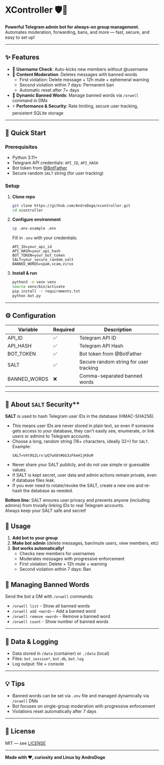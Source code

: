 # XController 🛡️🤖

**Powerful Telegram admin bot for always-on group management.**  
Automates moderation, forwarding, bans, and more — fast, secure, and easy to set up!

---

## ✨ Features

- 🔐 **Username Check**: Auto-kicks new members without @username
- 🚫 **Content Moderation**: Deletes messages with banned words
  - First violation: Delete message + 12h mute + ephemeral warning
  - Second violation within 7 days: Permanent ban
  - Automatic reset after 7+ days
- 📝 **Dynamic Banned Words**: Manage banned words via `/orwell` command in DMs
- ⚡ **Performance & Security**: Rate limiting, secure user tracking, persistent SQLite storage

---

## 🚀 Quick Start

### Prerequisites

- Python 3.11+
- Telegram API credentials: `API_ID`, `API_HASH`
- Bot token from [@BotFather](https://t.me/BotFather)
- Secure random `SALT` string (for user tracking)

### Setup

1. **Clone repo**
   ```bash
   git clone https://github.com/AndroDoge/xcontroller.git
   cd xcontroller
   ```

2. **Configure environment**
   ```bash
   cp .env.example .env
   ```
   Fill in `.env` with your credentials:
   ```env
   API_ID=your_api_id
   API_HASH=your_api_hash
   BOT_TOKEN=your_bot_token
   SALT=your_secure_random_salt
   BANNED_WORDS=spam,scam,virus
   ```

3. **Install & run**
   ```bash
   python3 -m venv venv
   source venv/bin/activate
   pip install -r requirements.txt
   python bot.py
   ```

---

## ⚙️ Configuration

| Variable      | Required | Description                            |
|---------------|----------|----------------------------------------|
| API_ID        | ✅       | Telegram API ID                        |
| API_HASH      | ✅       | Telegram API Hash                      |
| BOT_TOKEN     | ✅       | Bot token from @BotFather              |
| SALT          | ✅       | Secure random string for user tracking |
| BANNED_WORDS  | ❌       | Comma-separated banned words           |

---
## 🔐 About `SALT` Security**
>
**SALT** is used to hash Telegram user IDs in the database (HMAC-SHA256).
- This means user IDs are never stored in plain text, so even if someone gets access to your database, they can't easily see, enumerate, or link users or admins to Telegram accounts.
 - Choose a long, random string (16+ characters, ideally 32+) for `SALT`. Example:
   ```
   SALT=V4t9$2Lrx!pQ7wX8t#bG3zF6eH1jK0uM
   ```
 - Never share your SALT publicly, and do not use simple or guessable values.
 - If SALT is kept secret, user data and admin actions remain private, even if database files leak.
 - If you ever need to rotate/revoke the SALT, create a new one and re-hash the database as needed.

**Bottom line:** SALT ensures user privacy and prevents anyone (including admins) from trivially linking IDs to real Telegram accounts.  
 Always keep your SALT safe and secret!

## 📝 Usage

1. **Add bot to your group**
2. **Make bot admin** (delete messages, ban/mute users, view members, etc)
3. **Bot works automatically!**
   - Checks new members for usernames
   - Moderates messages with progressive enforcement
   - First violation: Delete + 12h mute + warning
   - Second violation within 7 days: Ban

## 🔧 Managing Banned Words

Send the bot a DM with `/orwell` commands:
- `/orwell list` - Show all banned words
- `/orwell add <word>` - Add a banned word
- `/orwell remove <word>` - Remove a banned word
- `/orwell count` - Show number of banned words

---

## 📁 Data & Logging

- Data stored in `/data` (container) or `./data` (local)
- Files: `bot_session*`, `bot.db`, `bot.log`
- Log output: file + console

---

## 💡 Tips

- Banned words can be set via `.env` file and managed dynamically via `/orwell` DMs
- Bot focuses on single-group moderation with progressive enforcement
- Violations reset automatically after 7 days

---

## 📜 License

MIT — see [LICENSE](LICENSE)

---

**Made with ❤️, curiosity and Linux by AndroDoge**
